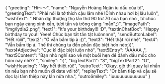 {
  "greeting": "Hi～～",
  "name": "Nguyễn Hoàng Ngân iu dấu của tớ",
  "greetingText": "Phải nói là tớ thích cậu lắm nhé !Dính nhau hơi bị lâu luôn",
  "wishText": " Nhân dịp thượng thọ lần thứ 90 trừ 70 của bạn nhỏ , tớ chúc bạn ngày càng xinh xắn, tươi tắn và trông càng “mắn”.;)",
  "imagePath": "img/lydia2.png",
  "text1": "It's your birthday!!! :D",
  "textInChatBox": "Happy birthday to you!! Yeee! Chúc bạn tất tần tật luônnnnn",
  "sendButtonLabel": "Hết rùiii",
  "text2": "Ơ vẫn bấm típ à :))",
  "text3": "Hết thật rùi nhé",
  "text4": "Vẫn bấm típ á. Thế thì chúng ta đến phần đặc biệt hơn nèo:))",
  "text4Adjective": "Cực kì đặc biệt luôn nhó",
  "text5Entry": "ÀAAAA ,",
  "text5Content": "Bạn nhỏ nghĩ sao về một buổi hẹn để đánh dấu mốc cho hôm này nhỉ?? ",
  "smiley": ":)",
  "bigTextPart1": "S",
  "bigTextPart2": "O",
  "wishHeading": "Này hết thiệt rùi!",
  "outroText": "Okay, giờ thì quay lại nhắn tin nếu bạn nhỏ muốn đi date với tớ",
  "replayText": "Or bấm tiếp và cậu sẽ đọc lại tấm thiệp này lần nữa nha.",
  "outroSmiley": "iuuuuuuuuuuuuu"
}
